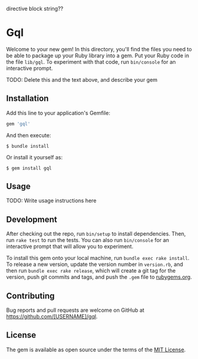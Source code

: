 directive
block string??

# Gql

Welcome to your new gem! In this directory, you'll find the files you need to be able to package up your Ruby library into a gem. Put your Ruby code in the file `lib/gql`. To experiment with that code, run `bin/console` for an interactive prompt.

TODO: Delete this and the text above, and describe your gem

## Installation

Add this line to your application's Gemfile:

```ruby
gem 'gql'
```

And then execute:

    $ bundle install

Or install it yourself as:

    $ gem install gql

## Usage

TODO: Write usage instructions here

## Development

After checking out the repo, run `bin/setup` to install dependencies. Then, run `rake test` to run the tests. You can also run `bin/console` for an interactive prompt that will allow you to experiment.

To install this gem onto your local machine, run `bundle exec rake install`. To release a new version, update the version number in `version.rb`, and then run `bundle exec rake release`, which will create a git tag for the version, push git commits and tags, and push the `.gem` file to [rubygems.org](https://rubygems.org).

## Contributing

Bug reports and pull requests are welcome on GitHub at https://github.com/[USERNAME]/gql.


## License

The gem is available as open source under the terms of the [MIT License](https://opensource.org/licenses/MIT).
